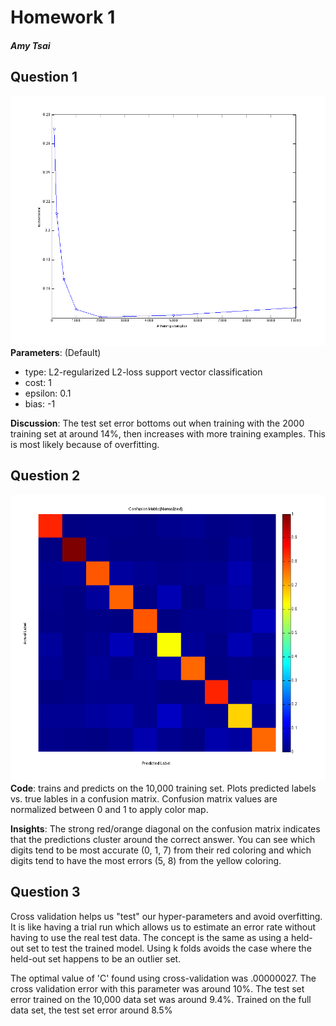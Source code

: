 Homework 1
==========
##### Amy Tsai
Question 1
----------
![](q1plot.png)
__Parameters__: (Default)
 
- type: L2-regularized L2-loss support vector classification
- cost: 1
- epsilon: 0.1
- bias: -1

__Discussion__: The test set error bottoms out when training with the 2000 training set at around 14%, then increases with more training examples. This is most likely because of overfitting.

Question 2
----------
![](q2plot.png)
__Code__: trains and predicts on the 10,000 training set. Plots predicted labels vs. true lables in a confusion matrix. Confusion matrix values are normalized between 0 and 1 to apply color map.

__Insights__: The strong red/orange diagonal on the confusion matrix indicates that the predictions cluster around the correct answer. You can see which digits tend to be most accurate (0, 1, 7) from their red coloring and which digits tend to have the most errors (5, 8) from the yellow coloring.

Question 3
----------
Cross validation helps us "test" our hyper-parameters and avoid overfitting. It is like having a trial run which allows  us to estimate an error rate without having to use the real test data. The concept is the same as using a held-out set to test the trained model. Using k folds avoids the case where the held-out set happens to be an outlier set.

The optimal value of 'C' found using cross-validation was .00000027. The cross validation error with this parameter was around 10%. The test set error trained on the 10,000 data set was around 9.4%. Trained on the full data set, the test set error around 8.5%